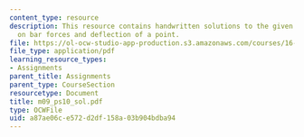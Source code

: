 ```yaml
---
content_type: resource
description: This resource contains handwritten solutions to the given problem set
  on bar forces and deflection of a point.
file: https://ol-ocw-studio-app-production.s3.amazonaws.com/courses/16-01-unified-engineering-i-ii-iii-iv-fall-2005-spring-2006/a87ae06ce572d2df158a03b904bdba94_m09_ps10_sol.pdf
file_type: application/pdf
learning_resource_types:
- Assignments
parent_title: Assignments
parent_type: CourseSection
resourcetype: Document
title: m09_ps10_sol.pdf
type: OCWFile
uid: a87ae06c-e572-d2df-158a-03b904bdba94
---
```


